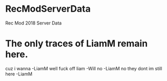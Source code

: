 # RecModServerData
Rec Mod 2018 Server Data
# The only traces of LiamM remain here.
cuz i wanna -LiamM
 well fuck off liam -Will
no -LiamM
no they dont im still here -LiamM
